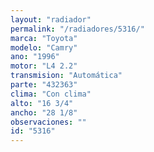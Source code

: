 ```yaml
---
layout: "radiador"
permalink: "/radiadores/5316/"
marca: "Toyota"
modelo: "Camry"
ano: "1996"
motor: "L4 2.2"
transmision: "Automática"
parte: "432363"
clima: "Con clima"
alto: "16 3/4"
ancho: "28 1/8"
observaciones: ""
id: "5316"
---
```


